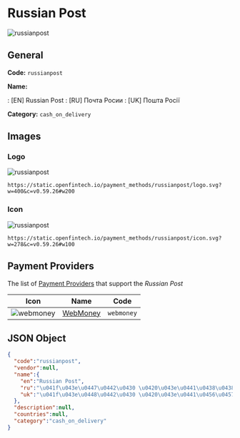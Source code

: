 
# Russian Post 
![russianpost](https://static.openfintech.io/payment_methods/russianpost/logo.svg?w=400&c=v0.59.26#w200)  

## General 
**Code:** `russianpost` 
 
**Name:** 
 
:	[EN] Russian Post 
:	[RU] Почта Росии 
:	[UK] Пошта Росії 
 
**Category:** `cash_on_delivery` 
 

## Images 

### Logo 
![russianpost](https://static.openfintech.io/payment_methods/russianpost/logo.svg?w=400&c=v0.59.26#w200)  

```
https://static.openfintech.io/payment_methods/russianpost/logo.svg?w=400&c=v0.59.26#w200
```  

### Icon 
![russianpost](https://static.openfintech.io/payment_methods/russianpost/icon.svg?w=278&c=v0.59.26#w100)  

```
https://static.openfintech.io/payment_methods/russianpost/icon.svg?w=278&c=v0.59.26#w100
```  

## Payment Providers 
 
The list of [Payment Providers](/payment-providers/) that support the _Russian Post_ 

|Icon|Name|Code| 
|:---:|:---:|:---:| 
|![webmoney](https://static.openfintech.io/payment_providers/webmoney/icon.svg?w=278&c=v0.59.26#w100) |[WebMoney](/payment-providers/webmoney/)|`webmoney`| 
 

## JSON Object 

```json
{
  "code":"russianpost",
  "vendor":null,
  "name":{
    "en":"Russian Post",
    "ru":"\u041f\u043e\u0447\u0442\u0430 \u0420\u043e\u0441\u0438\u0438",
    "uk":"\u041f\u043e\u0448\u0442\u0430 \u0420\u043e\u0441\u0456\u0457"
  },
  "description":null,
  "countries":null,
  "category":"cash_on_delivery"
}
```  

